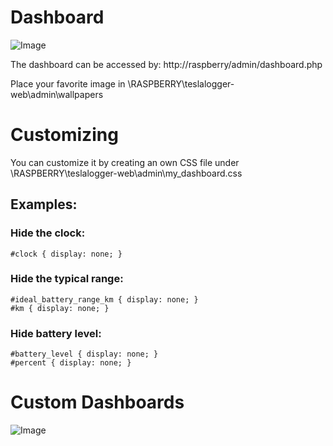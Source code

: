 # Dashboard

![Image](https://raw.githubusercontent.com/bassmaster187/TeslaLogger/master/TeslaLogger/screenshots/Dashboard.PNG)

The dashboard can be accessed by: http://raspberry/admin/dashboard.php 

Place your favorite image in \\RASPBERRY\teslalogger-web\admin\wallpapers

# Customizing
You can customize it by creating an own CSS file under \\RASPBERRY\teslalogger-web\admin\my_dashboard.css

## Examples:

### Hide the clock:
```
#clock { display: none; }
```

### Hide the typical range:
```
#ideal_battery_range_km { display: none; }
#km { display: none; }
```


### Hide battery level:
```
#battery_level { display: none; }
#percent { display: none; }
```
# Custom Dashboards

![Image](https://raw.githubusercontent.com/bassmaster187/TeslaLogger/master/TeslaLogger/screenshots/Teslalogger-Custom-Dashboard.jpg)
